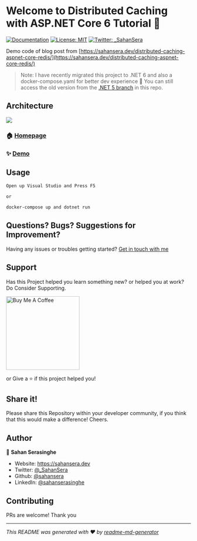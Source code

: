 # Welcome to Distributed Caching with ASP.NET Core 6 Tutorial 👋
[![Documentation](https://img.shields.io/badge/documentation-yes-brightgreen.svg)](sahansera.dev)
[![License: MIT](https://img.shields.io/badge/License-MIT-yellow.svg)](#)
[![Twitter: _SahanSera](https://img.shields.io/twitter/follow/_SahanSera.svg?style=social)](https://twitter.com/_SahanSera)

Demo code of blog post from [https://sahansera.dev/distributed-caching-aspnet-core-redis/](https://sahansera.dev/distributed-caching-aspnet-core-redis/)

> Note: I have recently migrated this project to .NET 6 and also a docker-compose.yaml for better dev experience 🎉 You can still access the old version from the [.NET 5 branch](https://github.com/sahansera/DistributedCacheAspNetCoreRedis/tree/dotnet5) in this repo. 

## Architecture

![](https://sahansera.dev/static/f5cf079e725b11c30eb666b3ff414626/d7ceb/distributed-caching-in-aspdotnet-core-with-redis-1.png)


### 🏠 [Homepage](sahansera.dev)

### ✨ [Demo](sahansera.dev)

## Usage

```sh
Open up Visual Studio and Press F5

or

docker-compose up and dotnet run
```

## Questions? Bugs? Suggestions for Improvement?
Having any issues or troubles getting started? [Get in touch with me](https://sahansera.dev/contact/) 

## Support
Has this Project helped you learn something new? or helped you at work? Do Consider Supporting.

<a href="https://www.buymeacoffee.com/sahan" target="_blank"><img src="https://cdn.buymeacoffee.com/buttons/default-orange.png" alt="Buy Me A Coffee" width="200"  ></a>

or Give a ⭐️ if this project helped you!

## Share it!
Please share this Repository within your developer community, if you think that this would make a difference! Cheers.

## Author

👤 **Sahan Serasinghe**

* Website: https://sahansera.dev
* Twitter: [@_SahanSera](https://twitter.com/_SahanSera)
* Github: [@sahansera](https://github.com/sahansera)
* LinkedIn: [@sahanserasinghe](https://linkedin.com/in/sahanserasinghe)

## Contributing
PRs are welcome! Thank you



***
_This README was generated with ❤️ by [readme-md-generator](https://github.com/kefranabg/readme-md-generator)_
